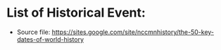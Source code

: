 # List of Historical Event:

- Source file: https://sites.google.com/site/nccmnhistory/the-50-key-dates-of-world-history


